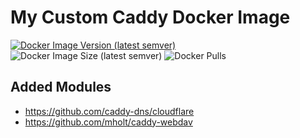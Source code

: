 # My Custom Caddy Docker Image

[![Docker Image Version (latest semver)](https://img.shields.io/docker/v/isayme/caddy?sort=semver&style=flat-square)](https://hub.docker.com/r/isayme/caddy)
![Docker Image Size (latest semver)](https://img.shields.io/docker/image-size/isayme/caddy?sort=semver&style=flat-square)
![Docker Pulls](https://img.shields.io/docker/pulls/isayme/caddy?style=flat-square)

## Added Modules

- https://github.com/caddy-dns/cloudflare
- https://github.com/mholt/caddy-webdav
